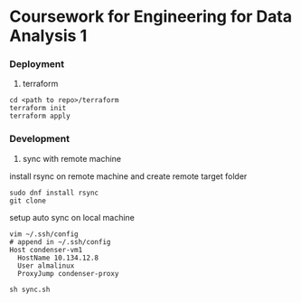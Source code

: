 # Coursework for Engineering for Data Analysis 1

### Deployment

1. terraform

```
cd <path to repo>/terraform
terraform init
terraform apply
```


### Development

1. sync with remote machine

install rsync on remote machine and create remote target folder

```
sudo dnf install rsync
git clone
```

setup auto sync on local machine

```
vim ~/.ssh/config
# append in ~/.ssh/config
Host condenser-vm1
  HostName 10.134.12.8
  User almalinux
  ProxyJump condenser-proxy

sh sync.sh
```
